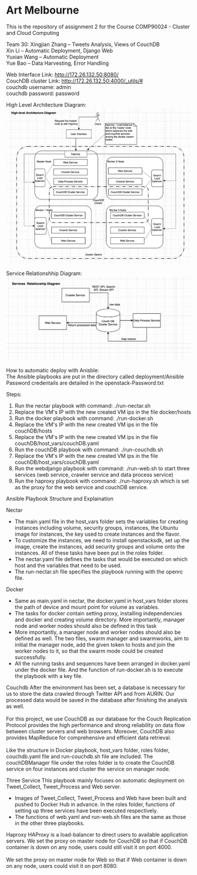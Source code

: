 # Art Melbourne 

This is the repository of assignment 2 for the Course COMP90024 - Cluster and Cloud Computing

Team 30:
Xingjian Zhang – Tweets Analysis, Views of CouchDB<br/>
Xin Li – Automatic Deployment, Django Web<br/>
Yuxian Wang – Automatic Deployment<br/>
Yue Bao – Data Harvesting, Error Handling<br/>


Web Interface Link: http://172.26.132.50:8080/<br/>
CouchDB cluster Link: http://172.26.132.50:4000/_utils/#<br/>
couchdb username: admin<br/>
couchdb password: password<br/>


High Level Architecture Diagram:
![ServiceRelationshipDiagram](https://github.com/xinl961104/City_Analytics_Cloud/blob/readme/pictures/architecture_diagram.png)

Service Relationshhip Diagram:
![ServiceRelationshipDiagram](https://github.com/xinl961104/City_Analytics_Cloud/blob/readme/pictures/service_relationships.png)


How to automatic deploy with Anisble: <br/>
The Ansible playbooks are put in the directory called deployment/Ansible<br/>
Password credentails are detailed in the openstack-Password.txt <br/>

Steps:<br/>
1. Run the nectar playbook with command: ./run-nectar.sh
2. Replace the VM's IP with the new created VM ips in the file docker/hosts 
3. Run the docker playbook with command: ./run-docker.sh
4. Replace the VM's IP with the new created VM ips in the file couchDB/hosts 
5. Replace the VM's IP with the new created VM ips in the file couchDB/host_vars/couchDB.yaml
6. Run the couchDB playbook with command: ./run-couchdb.sh
7. Replace the VM's IP with the new created VM ips in the file couchDB/host_vars/couchDB.yaml
8. Run the webdjango playbook with command: ./run-web.sh to start three services (web service, crawler service and data process service)
9. Run the haproxy playbook with command: ./run-haproxy.sh which is set as the proxy for the web service and couchDB service.

Ansible Playbook Structure and Explaination

Nectar
 - The main.yaml file in the host_vars folder sets the variables for creating instances including volume, security groups, instances, the Ubuntu image for instances, the key used to create instances and the flavor.
 - To customize the instances, we need to install openstacksdk, set up the image, create the instances, add security groups and volume onto the instances. All of these tasks have been put in the roles folder.
 - The nectar.yaml file defines the tasks that would be executed on which host and the variables that need to be used.
 - The run-nectar.sh file specifies the playbook running with the openrc file.

Docker
- Same as main.yaml in nectar, the docker.yaml in host_vars folder stores the path of device and mount point for volume as variables.
- The tasks for docker contain setting proxy, installing independencies and docker and creating volume directory. More importantly, manager node and worker nodes should also be defined in this task
- More importantly, a manager node and worker nodes should also be defined as well. The two files, swarm manager and swarmworks, aim to initial the manager node, add the given token to hosts and join the worker nodes to it, so that the swarm mode could be created successfully.
- All the running tasks and sequences have been arranged in docker.yaml under the docker file. And the function of run-docker.sh is to execute the playbook with a key file.

Couchdb
After the environment has been set, a database is necessary for us to store the data crawled through Twitter API and from AURIN. Our processed data would be saved in the database after finishing the analysis as well. <br/><br/>For this project, we use CouchDB as our database for the Couch Replication Protocol provides the high performance and strong reliability on data flow between cluster servers and web browsers. Moreover, CouchDB also provides MapReduce for comprehensive and efficient data retrieval.<br/><br/>
Like the structure in Docker playbook, host_vars folder, roles folder, couchdb.yaml file and run-couchdb.sh file are included.
The couchDBManager file under the roles folder is to create the CouchDB service on four instances and cluster the service on manager node.

Three Service
This playbook mainly focuses on automatic deployment on Tweet_Collect, Tweet_Process and Web server. 
- Images of Tweet_Collect, Tweet_Process and Web have been built and pushed to Docker Hub in advance. In the roles folder, functions of setting up three services have been executed respectively.
- The functions of web.yaml and run-web.sh files are the same as those in the other three playbooks.

Haproxy
HAProxy is a load-balancer to direct users to available application servers.
We set the proxy on master node for CouchDB so that if CouchDB container is down on any node, users could still visit it on port 4000. <br/><br/>
We set the proxy on master node for Web so that if Web container is down on any node, users could visit it on port 8080. 





